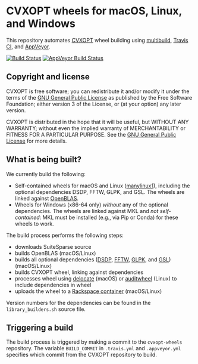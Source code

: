 # CVXOPT wheels for macOS, Linux, and Windows

This repository automates [CVXOPT](https://github/com/cvxopt/cvxopt) wheel building using [multibuild](https://github.com/matthew-brett/multibuild), [Travis CI](https://travis-ci.org/cvxopt/cvxopt-wheels), and [AppVeyor](https://ci.appveyor.com/project/martinandersen/cvxopt-wheels).

[![Build Status](https://travis-ci.org/cvxopt/cvxopt-wheels.svg?branch=master)](https://travis-ci.org/cvxopt/cvxopt-wheels)
[![AppVeyor Build Status](https://ci.appveyor.com/api/projects/status/github/martinandersen/cvxopt-wheels?branch=master&svg=true)](https://ci.appveyor.com/project/martinandersen/cvxopt-wheels)

## Copyright and license

CVXOPT is free software; you can redistribute it and/or modify it under the terms of the [GNU General Public License](http://www.gnu.org/licenses/gpl-3.0.html) as published by the Free Software Foundation; either version 3 of the License, or (at your option) any later version.

CVXOPT is distributed in the hope that it will be useful, but WITHOUT ANY WARRANTY; without even the implied warranty of MERCHANTABILITY or FITNESS FOR A PARTICULAR PURPOSE. See the [GNU General Public License](http://www.gnu.org/licenses/gpl-3.0.html) for more details.

## What is being built?

We currently build the following:

- Self-contained wheels for macOS and Linux ([manylinux1](https://www.python.org/dev/peps/pep-0513/)), including the optional dependencies DSDP, FFTW, GLPK, and GSL. The wheels are linked against [OpenBLAS](http://www.openblas.net).
- Wheels for Windows (x86-64 only) *without* any of the optional dependencies. The wheels are linked against MKL and *not self-contained*: MKL must be installed (e.g., via Pip or Conda) for these wheels to work.

The build process performs the following steps:

- downloads SuiteSparse source
- builds OpenBLAS (macOS/Linux)
- builds all optional dependencies ([DSDP](http://www.mcs.anl.gov/hs/software/DSDP/), [FFTW](http://www.fftw.org), [GLPK](https://www.gnu.org/software/glpk/), and [GSL](https://www.gnu.org/software/gsl/)) (macOS/Linux)
- builds CVXOPT wheel, linking against dependencies
- processes wheel using [delocate](https://github.com/matthew-brett/delocate) (macOS) or [auditwheel](https://github.com/pypa/auditwheel) (Linux) to include dependencies in wheel
- uploads the wheel to a [Rackspace container](https://3f23b170c54c2533c070-1c8a9b3114517dc5fe17b7c3f8c63a43.ssl.cf2.rackcdn.com) (macOS/Linux)

Version numbers for the dependencies can be found in the `library_builders.sh` source file.

## Triggering a build

The build process is triggered by making a commit to the `cvxopt-wheels` repository. The variable `BUILD_COMMIT` in `.travis.yml` and `.appveyor.yml` specifies which commit from the CVXOPT repository to build.
